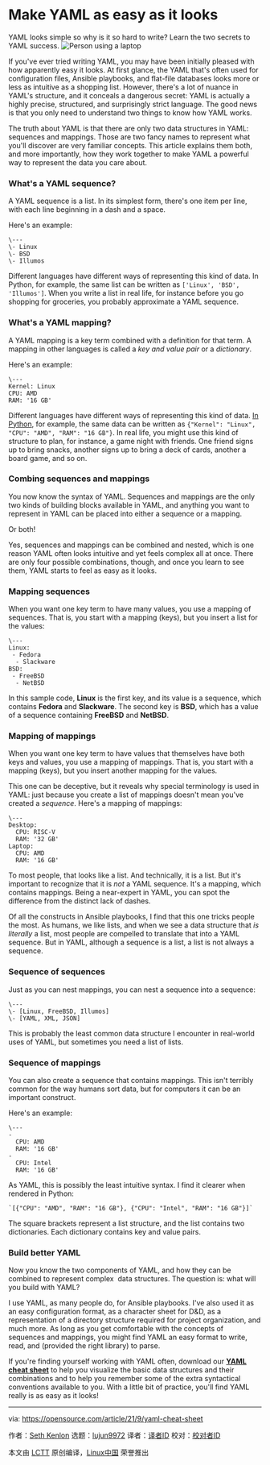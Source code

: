 [#]: subject: "Make YAML as easy as it looks"
[#]: via: "https://opensource.com/article/21/9/yaml-cheat-sheet"
[#]: author: "Seth Kenlon https://opensource.com/users/seth"
[#]: collector: "lujun9972"
[#]: translator: "wxy"
[#]: reviewer: " "
[#]: publisher: " "
[#]: url: " "

Make YAML as easy as it looks
======
YAML looks simple so why is it so hard to write? Learn the two secrets
to YAML success.
![Person using a laptop][1]

If you've ever tried writing YAML, you may have been initially pleased with how apparently easy it looks. At first glance, the YAML that's often used for configuration files, Ansible playbooks, and flat-file databases looks more or less as intuitive as a shopping list. However, there's a lot of nuance in YAML's structure, and it conceals a dangerous secret: YAML is actually a highly precise, structured, and surprisingly strict language. The good news is that you only need to understand two things to know how YAML works.

The truth about YAML is that there are only two data structures in YAML: sequences and mappings. Those are two fancy names to represent what you'll discover are very familiar concepts. This article explains them both, and more importantly, how they work together to make YAML a powerful way to represent the data you care about.

### What's a YAML sequence?

A YAML sequence is a list. In its simplest form, there's one item per line, with each line beginning in a dash and a space.

Here's an example:


```
\---
\- Linux
\- BSD
\- Illumos
```

Different languages have different ways of representing this kind of data. In Python, for example, the same list can be written as `['Linux', 'BSD', 'Illumos']`. When you write a list in real life, for instance before you go shopping for groceries, you probably approximate a YAML sequence.

### What's a YAML mapping?

A YAML mapping is a key term combined with a definition for that term. A mapping in other languages is called a _key and value pair_ or a _dictionary_.

Here's an example:


```
\---
Kernel: Linux
CPU: AMD
RAM: '16 GB'
```

Different languages have different ways of representing this kind of data. [In Python][2], for example, the same data can be written as `{"Kernel": "Linux", "CPU": "AMD", "RAM": "16 GB"}`. In real life, you might use this kind of structure to plan, for instance, a game night with friends. One friend signs up to bring snacks, another signs up to bring a deck of cards, another a board game, and so on.

### Combing sequences and mappings

You now know the syntax of YAML. Sequences and mappings are the only two kinds of building blocks available in YAML, and anything you want to represent in YAML can be placed into either a sequence or a mapping.

Or both!

Yes, sequences and mappings can be combined and nested, which is one reason YAML often looks intuitive and yet feels complex all at once. There are only four possible combinations, though, and once you learn to see them, YAML starts to feel as easy as it looks.

### Mapping sequences

When you want one key term to have many values, you use a mapping of sequences. That is, you start with a mapping (keys), but you insert a list for the values:


```
\---
Linux:
 - Fedora
  - Slackware
BSD:
 - FreeBSD
  - NetBSD
```

In this sample code, **Linux** is the first key, and its value is a sequence, which contains **Fedora** and **Slackware**. The second key is **BSD**, which has a value of a sequence containing **FreeBSD** and **NetBSD**.

### Mapping of mappings

When you want one key term to have values that themselves have both keys and values, you use a mapping of mappings. That is, you start with a mapping (keys), but you insert another mapping for the values.

This one can be deceptive, but it reveals why special terminology is used in YAML: just because you create a list of mappings doesn't mean you've created a _sequence_. Here's a mapping of mappings:


```
\---
Desktop:
  CPU: RISC-V
  RAM: '32 GB'
Laptop:
  CPU: AMD
  RAM: '16 GB'
```

To most people, that looks like a list. And technically, it is a list. But it's important to recognize that it is _not_ a YAML sequence. It's a mapping, which contains mappings. Being a near-expert in YAML, you can spot the difference from the distinct lack of dashes.

Of all the constructs in Ansible playbooks, I find that this one tricks people the most. As humans, we like lists, and when we see a data structure that _is literally_ a list, most people are compelled to translate that into a YAML sequence. But in YAML, although a sequence is a list, a list is not always a sequence.

### Sequence of sequences

Just as you can nest mappings, you can nest a sequence into a sequence:


```
\---
\- [Linux, FreeBSD, Illumos]
\- [YAML, XML, JSON]
```

This is probably the least common data structure I encounter in real-world uses of YAML, but sometimes you need a list of lists.

### Sequence of mappings

You can also create a sequence that contains mappings. This isn't terribly common for the way humans sort data, but for computers it can be an important construct.

Here's an example:


```
\---
-
  CPU: AMD
  RAM: '16 GB'
-
  CPU: Intel
  RAM: '16 GB'
```

As YAML, this is possibly the least intuitive syntax. I find it clearer when rendered in Python:


```
`[{"CPU": "AMD", "RAM": "16 GB"}, {"CPU": "Intel", "RAM": "16 GB"}]`
```

The square brackets represent a list structure, and the list contains two dictionaries. Each dictionary contains key and value pairs.

### Build better YAML

Now you know the two components of YAML, and how they can be combined to represent complex  data structures. The question is: what will you build with YAML?

I use YAML, as many people do, for Ansible playbooks. I've also used it as an easy configuration format, as a character sheet for D&amp;D, as a representation of a directory structure required for project organization, and much more. As long as you get comfortable with the concepts of sequences and mappings, you might find YAML an easy format to write, read, and (provided the right library) to parse.

If you're finding yourself working with YAML often, download our **[YAML cheat sheet][3]** to help you visualize the basic data structures and their combinations and to help you remember some of the extra syntactical conventions available to you. With a little bit of practice, you'll find YAML really is as easy as it looks!

--------------------------------------------------------------------------------

via: https://opensource.com/article/21/9/yaml-cheat-sheet

作者：[Seth Kenlon][a]
选题：[lujun9972][b]
译者：[译者ID](https://github.com/译者ID)
校对：[校对者ID](https://github.com/校对者ID)

本文由 [LCTT](https://github.com/LCTT/TranslateProject) 原创编译，[Linux中国](https://linux.cn/) 荣誉推出

[a]: https://opensource.com/users/seth
[b]: https://github.com/lujun9972
[1]: https://opensource.com/sites/default/files/styles/image-full-size/public/lead-images/laptop_screen_desk_work_chat_text.png?itok=UXqIDRDD (Person using a laptop)
[2]: https://opensource.com/article/21/3/dictionary-values-python
[3]: https://opensource.com/downloads/yaml-cheat-sheet
